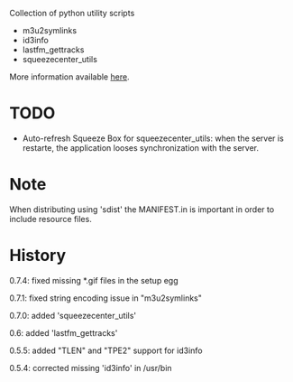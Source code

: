 Collection of python utility scripts

- m3u2symlinks
- id3info
- lastfm_gettracks
- squeezecenter_utils

More information available [here](http://www.systemical.com/doc/opensource/jld_scripts).

TODO
====

 * Auto-refresh Squeeze Box for squeezecenter_utils: when the server is restarte, the application looses synchronization with the server. 


Note
=====

When distributing using 'sdist' the MANIFEST.in is important in order to include resource files.


History
=======

0.7.4: fixed missing *.gif files in the setup egg

0.7.1: fixed string encoding issue in "m3u2symlinks"

0.7.0: added 'squeezecenter_utils'

0.6: added 'lastfm_gettracks'

0.5.5: added "TLEN" and "TPE2" support for id3info

0.5.4: corrected missing 'id3info' in /usr/bin
